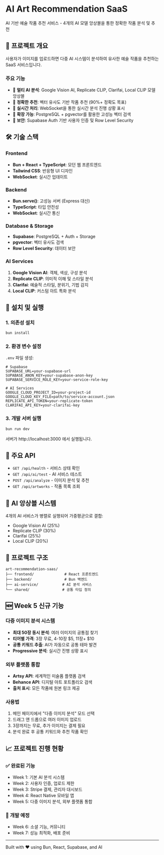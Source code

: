 # AI Art Recommendation SaaS

AI 기반 예술 작품 추천 서비스 - 4개의 AI 모델 앙상블을 통한 정확한 작품 분석 및 추천

## 🎯 프로젝트 개요

사용자가 이미지를 업로드하면 다중 AI 시스템이 분석하여 유사한 예술 작품을 추천하는 SaaS 서비스입니다.

### 주요 기능
- 🤖 **멀티 AI 분석**: Google Vision AI, Replicate CLIP, Clarifai, Local CLIP 모델 앙상블
- 🎨 **정확한 추천**: 벡터 유사도 기반 작품 추천 (90%+ 정확도 목표)
- 📱 **실시간 처리**: WebSocket을 통한 실시간 분석 진행 상황 표시
- 💾 **확장 가능**: PostgreSQL + pgvector를 활용한 고성능 벡터 검색
- 🔐 **보안**: Supabase Auth 기반 사용자 인증 및 Row Level Security

## 🛠 기술 스택

### Frontend
- **Bun + React + TypeScript**: 모던 웹 프론트엔드
- **Tailwind CSS**: 반응형 UI 디자인
- **WebSocket**: 실시간 업데이트

### Backend
- **Bun.serve()**: 고성능 서버 (Express 대신)
- **TypeScript**: 타입 안전성
- **WebSocket**: 실시간 통신

### Database & Storage
- **Supabase**: PostgreSQL + Auth + Storage
- **pgvector**: 벡터 유사도 검색
- **Row Level Security**: 데이터 보안

### AI Services
1. **Google Vision AI**: 객체, 색상, 구성 분석
2. **Replicate CLIP**: 의미적 이해 및 스타일 분석  
3. **Clarifai**: 예술적 스타일, 분위기, 기법 감지
4. **Local CLIP**: 커스텀 아트 특화 분석

## 🚀 설치 및 실행

### 1. 의존성 설치
```bash
bun install
```

### 2. 환경 변수 설정
`.env` 파일 생성:
```env
# Supabase
SUPABASE_URL=your-supabase-url
SUPABASE_ANON_KEY=your-supabase-anon-key
SUPABASE_SERVICE_ROLE_KEY=your-service-role-key

# AI Services
GOOGLE_CLOUD_PROJECT_ID=your-project-id
GOOGLE_CLOUD_KEY_FILE=path/to/service-account.json
REPLICATE_API_TOKEN=your-replicate-token
CLARIFAI_API_KEY=your-clarifai-key
```

### 3. 개발 서버 실행
```bash
bun run dev
```

서버가 http://localhost:3000 에서 실행됩니다.

## 📡 주요 API

- `GET /api/health` - 서비스 상태 확인
- `GET /api/ai/test` - AI 서비스 테스트
- `POST /api/analyze` - 이미지 분석 및 추천
- `GET /api/artworks` - 작품 목록 조회

## 🤖 AI 앙상블 시스템

4개의 AI 서비스가 병렬로 실행되어 가중평균으로 결합:
- Google Vision AI (25%)
- Replicate CLIP (30%)  
- Clarifai (25%)
- Local CLIP (20%)

## 📁 프로젝트 구조

```
art-recommendation-saas/
├── frontend/              # React 프론트엔드
├── backend/               # Bun 백엔드
├── ai-service/           # AI 분석 서비스
└── shared/               # 공통 타입 정의
```

## 🆕 Week 5 신규 기능

### 다중 이미지 분석 시스템
- **최대 50장 동시 분석**: 여러 이미지의 공통점 찾기
- **티어별 가격**: 3장 무료, 4-10장 $5, 11장+ $10
- **공통 키워드 추출**: AI가 자동으로 공통 테마 발견
- **Progressive 분석**: 실시간 진행 상황 표시

### 외부 플랫폼 통합
- **Artsy API**: 세계적인 미술품 플랫폼 검색
- **Behance API**: 디지털 아트 포트폴리오 검색
- **출처 표시**: 모든 작품에 원본 링크 제공

### 사용법
1. 메인 페이지에서 "다중 이미지 분석" 모드 선택
2. 드래그 앤 드롭으로 여러 이미지 업로드
3. 3장까지는 무료, 추가 이미지는 결제 필요
4. 분석 완료 후 공통 키워드와 추천 작품 확인

## 📈 프로젝트 진행 현황

### ✅ 완료된 기능
- Week 1: 기본 AI 분석 시스템
- Week 2: 사용자 인증, 업로드 제한
- Week 3: Stripe 결제, 관리자 대시보드
- Week 4: React Native 모바일 앱
- Week 5: 다중 이미지 분석, 외부 플랫폼 통합

### 🚧 개발 예정
- Week 6: 소셜 기능, 커뮤니티
- Week 7: 성능 최적화, 배포 준비

---
Built with ❤️ using Bun, React, Supabase, and AI
